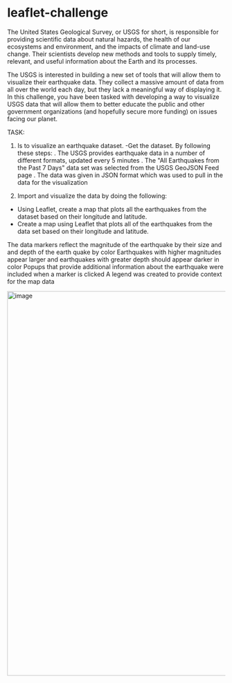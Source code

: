 # leaflet-challenge


The United States Geological Survey, or USGS for short, is responsible for providing scientific data about natural hazards, the health of our ecosystems and environment, and the impacts of climate and land-use change. Their scientists develop new methods and tools to supply timely, relevant, and useful information about the Earth and its processes.

The USGS is interested in building a new set of tools that will allow them to visualize their earthquake data. They collect a massive amount of data from all over the world each day, but they lack a meaningful way of displaying it. In this challenge, you have been tasked with developing a way to visualize USGS data that will allow them to better educate the public and other government organizations (and hopefully secure more funding) on issues facing our planet.

TASK:

1. Is to visualize an earthquake dataset. 
-Get the dataset. By following these steps:
.  The USGS provides earthquake data in a number of different formats, updated every 5 minutes
.  The "All Earthquakes from the Past 7 Days" data set was selected from the USGS GeoJSON Feed page
.  The data was given in JSON format which was used to pull in the data for the visualization



2. Import and visualize the data by doing the following:
- Using Leaflet, create a map that plots all the earthquakes from the dataset based on their longitude and latitude.
- Create a map using Leaflet that plots all of the earthquakes from the data set based on their longitude and latitude.

The data markers reflect the magnitude of the earthquake by their size and and depth of the earth quake by color
Earthquakes with higher magnitudes appear larger and earthquakes with greater depth should appear darker in color
Popups that provide additional information about the earthquake were included when a marker is clicked
A legend was created to provide context for the map data


<img width="889" alt="image" src="https://github.com/AbisolaOlakanmi/leaflet-challenge/assets/123206066/f1951f37-13dc-4e0e-b5f6-09dbe2f15f56">
